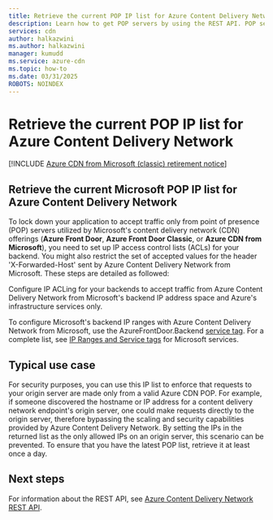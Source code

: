 ```yaml
---
title: Retrieve the current POP IP list for Azure Content Delivery Network| Microsoft Docs
description: Learn how to get POP servers by using the REST API. POP servers make requests to origin servers associated with Azure Content Delivery Network endpoints.
services: cdn
author: halkazwini
ms.author: halkazwini
manager: kumudd
ms.service: azure-cdn
ms.topic: how-to
ms.date: 03/31/2025
ROBOTS: NOINDEX
---
```


# Retrieve the current POP IP list for Azure Content Delivery Network

[!INCLUDE [Azure CDN from Microsoft (classic) retirement notice](../../includes/cdn-classic-retirement.md)]

<a name='retrieve-the-current-microsoft-pop-ip-list-for-azure-cdn'></a>

## Retrieve the current Microsoft POP IP list for Azure Content Delivery Network

To lock down your application to accept traffic only from point of presence (POP) servers utilized by Microsoft's content delivery network (CDN) offerings (**Azure Front Door**, **Azure Front Door Classic**, or **Azure CDN from Microsoft**), you need to set up IP access control lists (ACLs) for your backend. You might also restrict the set of accepted values for the header 'X-Forwarded-Host' sent by Azure Content Delivery Network from Microsoft. These steps are detailed as followed:

Configure IP ACLing for your backends to accept traffic from Azure Content Delivery Network from Microsoft's backend IP address space and Azure's infrastructure services only.

To configure Microsoft's backend IP ranges with Azure Content Delivery Network from Microsoft, use the AzureFrontDoor.Backend [service tag](../virtual-network/service-tags-overview.md). For a complete list, see [IP Ranges and Service tags](https://www.microsoft.com/en-us/download/details.aspx?id=56519) for Microsoft services.

## Typical use case

For security purposes, you can use this IP list to enforce that requests to your origin server are made only from a valid Azure CDN POP. For example, if someone discovered the hostname or IP address for a content delivery network endpoint's origin server, one could make requests directly to the origin server, therefore bypassing the scaling and security capabilities provided by Azure Content Delivery Network. By setting the IPs in the returned list as the only allowed IPs on an origin server, this scenario can be prevented. To ensure that you have the latest POP list, retrieve it at least once a day.

## Next steps

For information about the REST API, see [Azure Content Delivery Network REST API](/rest/api/cdn/).

